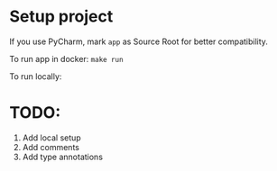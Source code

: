 # Setup project

If you use PyCharm, mark `app` as Source Root for better compatibility.

To run app in docker: `make run`

To run locally:



# TODO:

1. Add local setup
2. Add comments
3. Add type annotations 